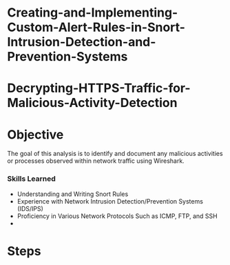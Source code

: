 # Creating-and-Implementing-Custom-Alert-Rules-in-Snort-Intrusion-Detection-and-Prevention-Systems

# Decrypting-HTTPS-Traffic-for-Malicious-Activity-Detection

# Objective
The goal of this analysis is to identify and document any malicious activities or processes observed within network traffic using Wireshark.

### Skills Learned

- Understanding and Writing Snort Rules
- Experience with Network Intrusion Detection/Prevention Systems (IDS/IPS)
- Proficiency in Various Network Protocols Such as ICMP, FTP, and SSH
- 

# Steps
